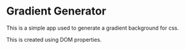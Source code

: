 # Gradient Generator

This is a simple app used to generate a gradient background for css.

This is created using DOM properties.